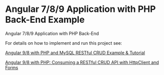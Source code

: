 # Angular 7/8/9 Application with PHP Back-End Example

Angular 7/8/9 Application with PHP Back-End

For details on how to implement and run this project see:

[Angular 9/8 with PHP and MySQL RESTful CRUD Example & Tutorial](https://www.techiediaries.com/angular/angular-9-php-mysql-database/)


[Angular 9/8 with PHP: Consuming a RESTful CRUD API with HttpClient and Forms](https://www.techiediaries.com/angular/php-angular-9-crud-api-httpclient/)
